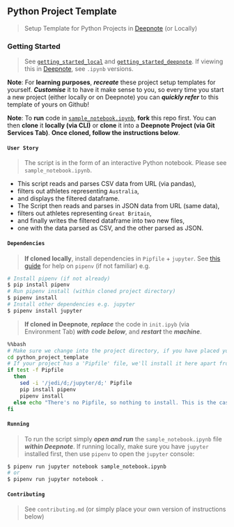 ## Python Project Template

> Setup Template for Python Projects in [Deepnote](https://deepnote.com/) (or Locally)

### Getting Started

> See [```getting_started_local```](./getting_started_local.md) and [```getting_started_deepnote```](./getting_started_deepnote.md). If viewing this in [Deepnote](https://deepnote.com/), see ```.ipynb``` versions.

**Note**: For **learning purposes**, ***recreate*** these project setup templates for yourself. ***Customise*** it to have it make sense to you, so every time you start a new project (either locally or on Deepnote) you can ***quickly refer*** to this template of yours on Github! 

**Note**: To **run** code in [```sample_notebook.ipynb```](./sample_notebook.ipynb), **fork** this repo first. You can then **clone** it **locally (via CLI)** or **clone** it into a **Deepnote Project (via Git Services Tab)**. **Once cloned, follow the instructions below**. 

#### ```User Story```

> The script is in the form of an interactive Python notebook. Please see ```sample_notebook.ipynb```.

+ This script reads and parses CSV data from URL (via pandas),
+ filters out athletes representing ```Australia```,
+ and displays the filtered dataframe.
+ The Script then reads and parses in JSON data from URL (same data),
+ filters out athletes representing ```Great Britain```,
+ and finally writes the filtered dataframe into two new files,
+ one with the data parsed as CSV, and the other parsed as JSON.

#### ```Dependencies```

> **If cloned locally**, install dependencies in ```Pipfile``` + ```jupyter```. See [this guide](https://realpython.com/pipenv-guide/) for help on ```pipenv``` (if not familiar) e.g.

```bash
# Install pipenv (if not already)
$ pip install pipenv
# Run pipenv install (within cloned project directory)
$ pipenv install
# Install other dependencies e.g. jupyter
$ pipenv install jupyter
```

> **If cloned in Deepnote**, ***replace*** the code in ```init.ipyb``` (via Environment Tab) ***with code below***, and ***restart*** the ***machine***.

```bash
%%bash
# Make sure we change into the project directory, if you have placed your project in the deepnote root directory comment out the line below.
cd python_project_template
# If your project has a 'Pipfile' file, we'll install it here apart from blacklisted packages that interfere with Deepnote (see above).
if test -f Pipfile
  then
    sed -i '/jedi/d;/jupyter/d;' Pipfile
    pip install pipenv
    pipenv install
  else echo "There's no Pipfile, so nothing to install. This is the case with most projects."
fi
```

#### ```Running```

> To run the script simply ***open and run*** the ```sample_notebook.ipynb``` file ***within Deepnote***. If running locally, make sure you have ```jupyter``` installed first, then use ```pipenv``` to open the ```jupyter``` console:

```bash
$ pipenv run jupyter notebook sample_notebook.ipynb
# or
$ pipenv run jupyter notebook .
```

#### ```Contributing```

> See ```contributing.md``` (or simply place your own version of instructions below)

